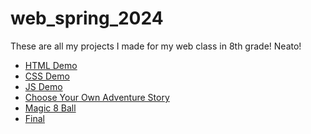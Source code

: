 # web_spring_2024
These are all my projects I made for my web class in 8th grade! Neato!

<ul>
  <li><a href="html_demo">HTML Demo</a></li>
  <li><a href="css_demo">CSS Demo</a></li>
  <li><a href="js_demo">JS Demo</a></li>
  <li><a href="choose_your_own_adventure">Choose Your Own Adventure Story</a></li>
  <li><a href="magic_8_ball">Magic 8 Ball</a></li>
  <li><a href="final">Final</a></li>
</ul>
